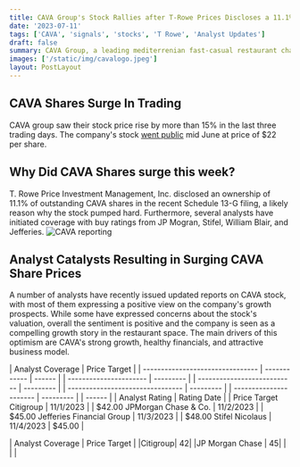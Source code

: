 ```yaml
---
title: CAVA Group's Stock Rallies after T-Rowe Prices Discloses a 11.1% stake
date: '2023-07-11'
tags: ['CAVA', 'signals', 'stocks', 'T Rowe', 'Analyst Updates']
draft: false
summary: CAVA Group, a leading mediterrenian fast-casual restaurant chain saw its stock price increase by more than 20% in the last two days following T Rowe Price's disclosure of a 11.1% stake in the company. CAVA's stock also propelled higher likely due to buy ratings and coverage initiation by investment analysts.
images: ['/static/img/cavalogo.jpeg']
layout: PostLayout
---
```


## CAVA Shares Surge In Trading

CAVA group saw their stock price rise by more than 15% in the last three trading days. The company's stock [went public](https://financialgurkha.com/blog/cava-ipo) mid June at price of $22 per share.

## Why Did CAVA Shares surge this week?

T. Rowe Price Investment Management, Inc. disclosed an ownership of 11.1% of outstanding CAVA shares in the recent Schedule 13-G filing, a likely reason why the stock pumped hard. Furthermore, several analysts have initiated coverage with buy ratings from JP Mogran, Stifel, William Blair, and Jefferies.
![CAVA reporting](/static/img/cava-13G.png)

## Analyst Catalysts Resulting in Surging CAVA Share Prices

A number of analysts have recently issued updated reports on CAVA stock, with most of them expressing a positive view on the company's growth prospects. While some have expressed concerns about the stock's valuation, overall the sentiment is positive and the company is seen as a compelling growth story in the restaurant space. The main drivers of this optimism are CAVA's strong growth, healthy financials, and attractive business model.

| Analyst Coverage                 | Price Target |
| -------------------------------- | ------------ | ------ |
| ----------------------           | ---------    |
| ---------------------------      | ---------    |
| -------------------------------- | ---------    |
| ----------------------           | ---------    |
| ------                           |
| Analyst Rating                   | Rating Date  |
| Price Target Citigroup           | 11/1/2023    |
| $42.00 JPMorgan Chase & Co.      | 11/2/2023    |
| $45.00 Jefferies Financial Group | 11/3/2023    |
| $48.00 Stifel Nicolaus           | 11/4/2023    | $45.00 |

| Analyst Coverage | Price Target |
|Citigroup| 42|
|JP Morgan Chase | 45|
| | |
